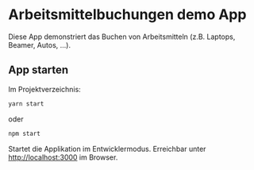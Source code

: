 # Arbeitsmittelbuchungen demo App

Diese App demonstriert das Buchen von Arbeitsmitteln (z.B. Laptops, Beamer, Autos, ...). 

## App starten

Im Projektverzeichnis:

```bash
yarn start
```

oder

```bash
npm start
```

Startet die Applikation im Entwicklermodus.
Erreichbar unter [http://localhost:3000](http://localhost:3000) im Browser.
